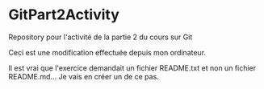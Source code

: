 # GitPart2Activity
Repository pour l'activité de la partie 2 du cours sur Git

Ceci est une modification effectuée depuis mon ordinateur.

Il est vrai que l'exercice demandait un fichier README.txt et non un fichier README.md... Je vais en créer un de ce pas.
